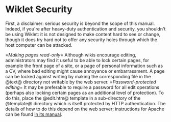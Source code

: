 # Wiklet Security

First, a disclaimer: serious security is beyond the scope of this manual. Indeed, if you're after heavy-duty authentication and security, you shouldn't be using Wiklet: it is not designed to make content hard to see or change, though it does try hard not to offer any security holes through which the host computer can be attacked.

=_Making pages read-only_=
    Although wikis encourage editing, administrators may find it useful to be able to lock certain pages, for example the front page of a site, or a page of personal information such as a CV, where bad editing might cause annoyance or embarrassment. A page can be locked against writing by making the corresponding file in the @text@ directory not writable by the web server.
=_Password-protected editing_=
    It may be preferable to require a password for all edit operations (perhaps also locking certain pages as an additional level of protection). To do this, place the @edit.htm@ template in a sub-directory of the @template@ directory which is itself protected by HTTP authentication. The details of how to do this depend on the web server; instructions for Apache can be found [in its manual](https://httpd.apache.org/docs/howto/mod_auth_basic.html).